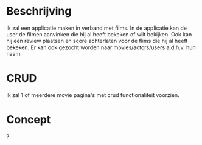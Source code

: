# Beschrijving

Ik zal een applicatie maken in verband met films. In de applicatie kan de user de filmen aanvinken die hij al heeft bekeken of wilt bekijken. Ook kan hij een review plaatsen en score achterlaten voor de flims die hij al heeft bekeken.
Er kan ook gezocht worden naar movies/actors/users a.d.h.v. hun naam.

# CRUD

Ik zal 1 of meerdere movie pagina's met crud functionaliteit voorzien.

# Concept

?